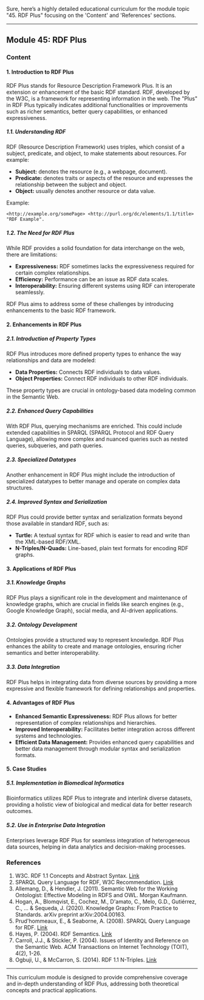 Sure, here’s a highly detailed educational curriculum for the module topic "45. RDF Plus" focusing on the 'Content' and 'References' sections. 

---

## Module 45: RDF Plus

### Content

#### 1. Introduction to RDF Plus
RDF Plus stands for Resource Description Framework Plus. It is an extension or enhancement of the basic RDF standard. RDF, developed by the W3C, is a framework for representing information in the web. The "Plus" in RDF Plus typically indicates additional functionalities or improvements such as richer semantics, better query capabilities, or enhanced expressiveness.

##### 1.1. Understanding RDF
RDF (Resource Description Framework) uses triples, which consist of a subject, predicate, and object, to make statements about resources. For example:
- **Subject:** denotes the resource (e.g., a webpage, document).
- **Predicate:** denotes traits or aspects of the resource and expresses the relationship between the subject and object.
- **Object:** usually denotes another resource or data value.

Example:
```
<http://example.org/somePage> <http://purl.org/dc/elements/1.1/title> "RDF Example".
```

##### 1.2. The Need for RDF Plus
While RDF provides a solid foundation for data interchange on the web, there are limitations:
- **Expressiveness:** RDF sometimes lacks the expressiveness required for certain complex relationships.
- **Efficiency:** Performance can be an issue as RDF data scales.
- **Interoperability:** Ensuring different systems using RDF can interoperate seamlessly.

RDF Plus aims to address some of these challenges by introducing enhancements to the basic RDF framework.

#### 2. Enhancements in RDF Plus

##### 2.1. Introduction of Property Types
RDF Plus introduces more defined property types to enhance the way relationships and data are modeled:
- **Data Properties:** Connects RDF individuals to data values.
- **Object Properties:** Connect RDF individuals to other RDF individuals.

These property types are crucial in ontology-based data modeling common in the Semantic Web.

##### 2.2. Enhanced Query Capabilities
With RDF Plus, querying mechanisms are enriched. This could include extended capabilities in SPARQL (SPARQL Protocol and RDF Query Language), allowing more complex and nuanced queries such as nested queries, subqueries, and path queries.

##### 2.3. Specialized Datatypes
Another enhancement in RDF Plus might include the introduction of specialized datatypes to better manage and operate on complex data structures.

##### 2.4. Improved Syntax and Serialization
RDF Plus could provide better syntax and serialization formats beyond those available in standard RDF, such as:
- **Turtle:** A textual syntax for RDF which is easier to read and write than the XML-based RDF/XML.
- **N-Triples/N-Quads:** Line-based, plain text formats for encoding RDF graphs.

#### 3. Applications of RDF Plus

##### 3.1. Knowledge Graphs
RDF Plus plays a significant role in the development and maintenance of knowledge graphs, which are crucial in fields like search engines (e.g., Google Knowledge Graph), social media, and AI-driven applications.

##### 3.2. Ontology Development
Ontologies provide a structured way to represent knowledge. RDF Plus enhances the ability to create and manage ontologies, ensuring richer semantics and better interoperability.

##### 3.3. Data Integration
RDF Plus helps in integrating data from diverse sources by providing a more expressive and flexible framework for defining relationships and properties.

#### 4. Advantages of RDF Plus

- **Enhanced Semantic Expressiveness:** RDF Plus allows for better representation of complex relationships and hierarchies.
- **Improved Interoperability:** Facilitates better integration across different systems and technologies.
- **Efficient Data Management:** Provides enhanced query capabilities and better data management through modular syntax and serialization formats.

#### 5. Case Studies
##### 5.1. Implementation in Biomedical Informatics
Bioinformatics utilizes RDF Plus to integrate and interlink diverse datasets, providing a holistic view of biological and medical data for better research outcomes.

##### 5.2. Use in Enterprise Data Integration
Enterprises leverage RDF Plus for seamless integration of heterogeneous data sources, helping in data analytics and decision-making processes.

### References

1. W3C. RDF 1.1 Concepts and Abstract Syntax. [Link](https://www.w3.org/TR/rdf11-concepts/)
2. SPARQL Query Language for RDF, W3C Recommendation. [Link](https://www.w3.org/TR/sparql11-query/)
3. Allemang, D., & Hendler, J. (2011). Semantic Web for the Working Ontologist: Effective Modeling in RDFS and OWL. Morgan Kaufmann.
4. Hogan, A., Blomqvist, E., Cochez, M., D'amato, C., Melo, G.D., Gutiérrez, C., ... & Sequeda, J. (2020). Knowledge Graphs: From Practice to Standards. arXiv preprint arXiv:2004.00163.
5. Prud'hommeaux, E., & Seaborne, A. (2008). SPARQL Query Language for RDF. [Link](https://www.w3.org/TR/rdf-sparql-query/)
6. Hayes, P. (2004). RDF Semantics. [Link](https://www.w3.org/TR/rdf-mt/)
7. Carroll, J.J., & Stickler, P. (2004). Issues of Identity and Reference on the Semantic Web. ACM Transactions on Internet Technology (TOIT), 4(2), 1-26.
8. Ogbuji, U., & McCarron, S. (2014). RDF 1.1 N-Triples. [Link](https://www.w3.org/TR/n-triples/)

---

This curriculum module is designed to provide comprehensive coverage and in-depth understanding of RDF Plus, addressing both theoretical concepts and practical applications.